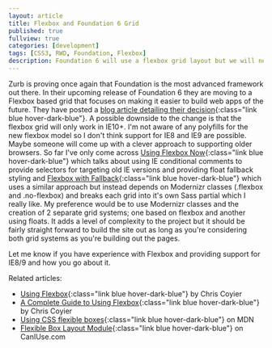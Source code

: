 ```yaml
---
layout: article
title: Flexbox and Foundation 6 Grid
published: true
fullview: true
categories: [development]
tags: [CSS3, RWD, Foundation, Flexbox]
description: Foundation 6 will use a flexbox grid layout but we will need to provide a fallback grid layout to support IE8 and IE9.
---
```


Zurb is proving once again that Foundation is the most advanced framework out there. In their upcoming release of Foundation 6 they are moving to a Flexbox based grid that focuses on making it easier to build web apps of the future. They have posted a [blog article detailing their decision](http://zurb.com/article/1333/foundation-a-new-grid){:class="link blue hover-dark-blue"}. A possible downside to the change is that the flexbox grid will only work in IE10+. I'm not aware of any polyfills for the new flexbox model so I don't think support for IE8 and IE9 are possible. Maybe someone will come up with a clever approach to supporting older browsers. So far I've only come across [Using Flexbox Now](http://designkarma.co.uk/blog/using-flexbox-now){:class="link blue hover-dark-blue"} which talks about using IE conditional comments to provide selectors for targeting old IE versions and providing float fallback styling and [Flexbox with Fallback](http://css-tricks.com/forums/topic/flexbox-with-fallback/){:class="link blue hover-dark-blue"} which uses a similar approach but instead depends on Modernizr classes (.flexbox and .no-flexbox) and breaks each grid into it's own Sass partial which I really like. My preference would be to use Modernizr classes and the creation of 2 separate grid systems; one based on flexbox and another using floats. It adds a level of complexity to the project but it should be fairly straight forward to build the site out as long as you're considering both grid systems as you're building out the pages.

Let me know if you have experience with Flexbox and providing support for IE8/9 and how you go about it.

Related articles:

* [Using Flexbox](http://css-tricks.com/using-flexbox/){:class="link blue hover-dark-blue"} by Chris Coyier
* [A Complete Guide to Using Flexbox](http://css-tricks.com/snippets/css/a-guide-to-flexbox/){:class="link blue hover-dark-blue"} by Chris Coyier
* [Using CSS flexible boxes](https://developer.mozilla.org/en-US/docs/Web/Guide/CSS/Flexible_boxes){:class="link blue hover-dark-blue"} on MDN
* [Flexible Box Layout Module](http://caniuse.com/flexbox){:class="link blue hover-dark-blue"} on CanIUse.com
